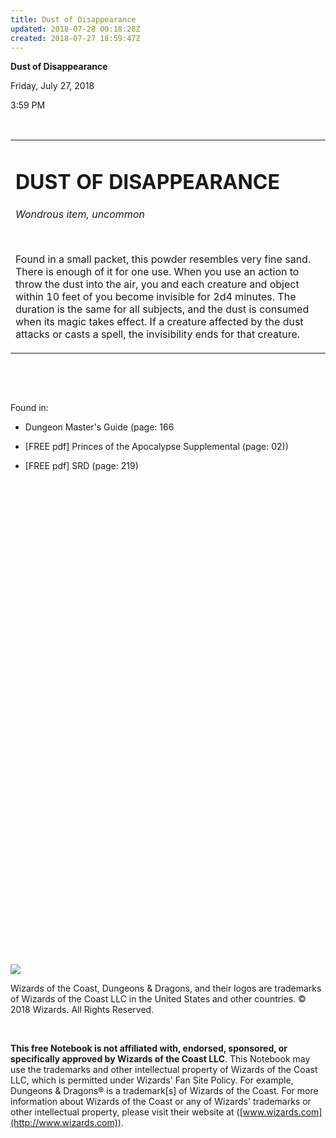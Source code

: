 ```yaml
---
title: Dust of Disappearance
updated: 2018-07-28 00:18:28Z
created: 2018-07-27 18:59:47Z
---
```


**Dust of Disappearance**

Friday, July 27, 2018

3:59 PM

 

<table><tbody><tr class="odd"><td><h1 id="dust-of-disappearance"><strong>DUST OF DISAPPEARANCE</strong></h1><p><em>Wondrous item, uncommon</em></p><p> </p><p>Found in a small packet, this powder resembles very fine sand. There is enough of it for one use. When you use an action to throw the dust into the air, you and each creature and object within 10 feet of you become invisible for 2d4 minutes. The duration is the same for all subjects, and the dust is consumed when its magic takes effect. If a creature affected by the dust attacks or casts a spell, the invisibility ends for that creature.</p></td></tr></tbody></table>

 

 

Found in:

-   Dungeon Master's Guide (page: 166

-   \[FREE pdf\] Princes of the Apocalypse Supplemental (page: 02))

-   \[FREE pdf\] SRD (page: 219)

 

 

 

 

 

 

 

 

 

 

 

 

 

 

 

 

 

 

 

 

 

 

 

 

 

![](tmp\media\image1.png)

Wizards of the Coast, Dungeons & Dragons, and their logos are trademarks of Wizards of the Coast LLC in the United States and other countries. © 2018 Wizards. All Rights Reserved.

 

**This free Notebook is not affiliated with, endorsed, sponsored, or specifically approved by Wizards of the Coast LLC**. This Notebook may use the trademarks and other intellectual property of Wizards of the Coast LLC, which is permitted under Wizards' Fan Site Policy. For example, Dungeons & Dragons® is a trademark\[s\] of Wizards of the Coast. For more information about Wizards of the Coast or any of Wizards' trademarks or other intellectual property, please visit their website at ([www.wizards.com](http://www.wizards.com)).
